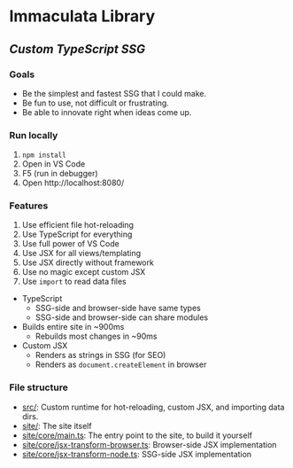 # Immaculata Library
*Custom TypeScript SSG*
---

### Goals

* Be the simplest and fastest SSG that I could make.
* Be fun to use, not difficult or frustrating.
* Be able to innovate right when ideas come up.

### Run locally

1. `npm install`
2. Open in VS Code
3. F5 (run in debugger)
4. Open http://localhost:8080/

### Features

1. Use efficient file hot-reloading
2. Use TypeScript for everything
3. Use full power of VS Code
4. Use JSX for all views/templating
5. Use JSX directly without framework
6. Use no magic except custom JSX
7. Use `import` to read data files

* TypeScript
  * SSG-side and browser-side have same types
  * SSG-side and browser-side can share modules
* Builds entire site in ~900ms
  * Rebuilds most changes in ~90ms
* Custom JSX
  * Renders as strings in SSG (for SEO)
  * Renders as `document.createElement` in browser

### File structure

* [src/](src/): Custom runtime for hot-reloading, custom JSX, and importing data dirs.
* [site/](site/): The site itself
* [site/core/main.ts](site/core/main.ts): The entry point to the site, to build it yourself
* [site/core/jsx-transform-browser.ts](site/core/jsx-transform-browser.ts): Browser-side JSX implementation
* [site/core/jsx-transform-node.ts](site/core/jsx-transform-node.ts): SSG-side JSX implementation
